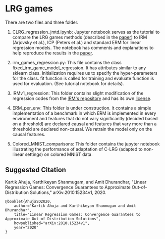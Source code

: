 

# LRG games


There are two files and three folder.

1. CLRG_regression_jmtd.ipynb:  Jupyter notebook serves as the tutorial to compare the LRG games methods (described in the [paper](https://arxiv.org/pdf/2010.15234.pdf)) to IRM (Arjovsky et al.), ICP (Peters et al.) and standard ERM for linear regression models. The notebook has comments and explanations to help reproduce the results in the [paper](https://arxiv.org/pdf/2010.15234.pdf).

2. irm_games_regression.py: This file contains the class fixed_irm_game_model_regression. It has attributes similar to any sklearn class. Initialization requires us to specify the hyper-parameters for the class. fit function is called for training and evaluate function is used for evaluation. (See tutorial notebook for details).

3. IRMv1_regression: This folder contains slight modification of the regression codes from the [IRM's repository](https://github.com/facebookresearch/InvariantRiskMinimization/tree/master/code/experiment_synthetic) and has its own [license](https://github.com/facebookresearch/InvariantRiskMinimization/blob/master/LICENSE).

4. ERM_per_env: This folder is under construction. It contains a simple implementation of a benchmark in which ERM is implemented in every environment and features that do not vary significantly (decided based on a threshold) are declared causal and features that vary more than a threshold are declared non-causal. We retrain the model only on the causal features.

5. Colored_MNIST_comparisons: This folder contains the jupyter notebook illustrating the performance of adaptation of C-LRG (adapted to non-linear settings) on colored MNIST data.


## Suggested Citation

Kartik Ahuja, Karthikeyan Shanmugam, and Amit Dhurandhar, "Linear Regression Games: Convergence Guarantees to Approximate Out-of-Distribution Solutions," arXiv:2010.15234v1, 2020.


    @booklet{AhujaSD2020,
        author="Kartik Ahuja and Karthikeyan Shanmugam and Amit Dhurandhar",
        title="Linear Regression Games: Convergence Guarantees to Approximate Out-of-Distribution Solutions",
        howpublished="arXiv:2010.15234v1",
        year="2020"
    }


